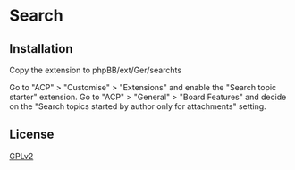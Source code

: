 # Search

## Installation

Copy the extension to phpBB/ext/Ger/searchts

Go to "ACP" > "Customise" > "Extensions" and enable the "Search topic starter" extension.
Go to "ACP" > "General" > "Board Features" and decide on the "Search topics started by author only for attachments" setting.

## License

[GPLv2](license.txt)
